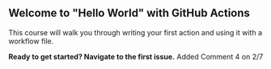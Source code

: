 ## Welcome to "Hello World" with GitHub Actions

This course will walk you through writing your first action and using it with a workflow file. 

**Ready to get started? Navigate to the first issue.**
Added Comment 4 on 2/7
